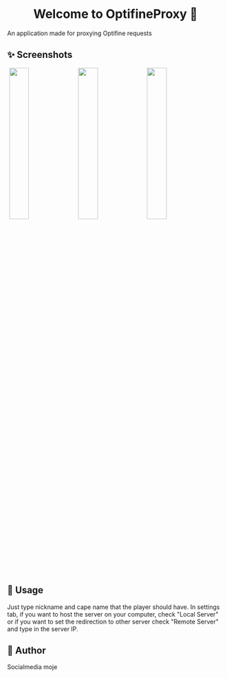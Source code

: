 <style>
    img {
        width: 30%;
        margin-left: 1%;
    }
</style>

<h1 align="center">Welcome to OptifineProxy 👋</h1>
An application made for proxying Optifine requests

## ✨ Screenshots
<img src="https://user-images.githubusercontent.com/26309909/114194371-b1d62680-994f-11eb-8bd6-c9b06d5fc891.png">
<img src="https://user-images.githubusercontent.com/26309909/114194405-bbf82500-994f-11eb-8aaf-9d4aaa6d4325.png">
<img src="https://user-images.githubusercontent.com/26309909/114194430-c6b2ba00-994f-11eb-817e-6166c04e9c40.png">

## 🚀 Usage
Just type nickname and cape name that the player should have.
In settings tab, if you want to host the server on your computer, check "Local Server" or if you want to set the redirection to other server check "Remote Server" and type in the server IP.

## 👤 Author
Socialmedia moje
